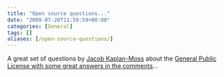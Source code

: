 ```yaml
---
title: "Open source questions..."
date: "2009-07-20T11:50:59+00:00"
categories: [General]
tags: []
aliases: [/open-source-questions/]
---
```


A great set of questions by [Jacob Kaplan-Moss](http://jacobian.org/) about the [General Public License with some great answers in the comments](http://jacobian.org/writing/gpl-questions/)...
